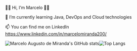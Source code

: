 👩‍💻 Hi, I’m Marcelo 👩‍💻

🌱 I’m currently learning Java, DevOps and Cloud technologies

📫 You can find me on LinkedIn https://www.linkedin.com/in/marcelomiranda200/


![Marcelo Augusto de Miranda's GitHub stats](https://github-readme-stats.vercel.app/api?username=marcelomiranda200&show_icons=true&theme=radical)![Top Langs](https://github-readme-stats.vercel.app/api/top-langs/?username=marcelomiranda200&hide_progress=true)
 
